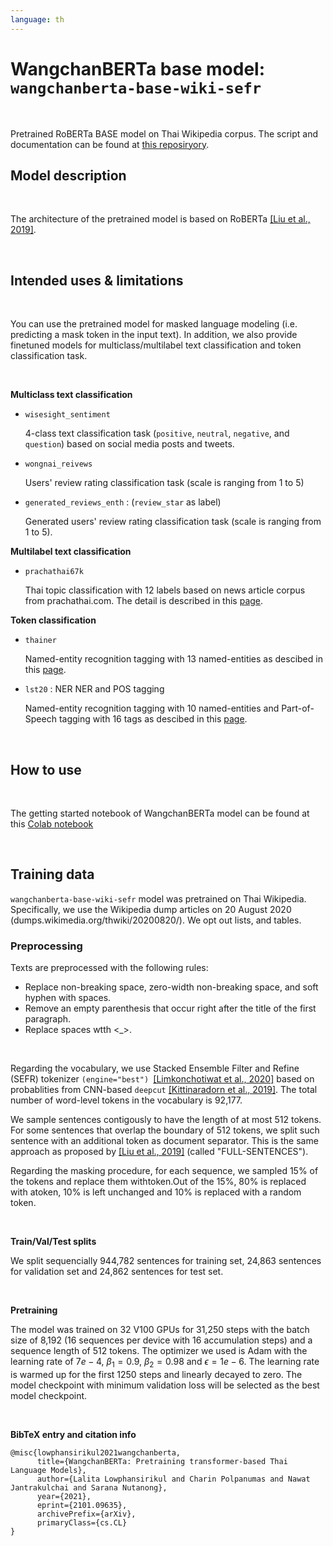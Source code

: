```yaml
---
language: th
---
```


# WangchanBERTa base model: `wangchanberta-base-wiki-sefr`

<br>

Pretrained RoBERTa BASE model on Thai Wikipedia corpus.
The script and documentation can be found at [this reposiryory](https://github.com/vistec-AI/thai2transformers).
<br>

## Model description

<br>

The architecture of the pretrained model is based on RoBERTa [[Liu et al., 2019]](https://arxiv.org/abs/1907.11692). 

<br>



## Intended uses & limitations

<br>

You can use the pretrained model for masked language modeling (i.e. predicting a mask token in the input text). In addition, we also provide finetuned models for multiclass/multilabel text classification and token classification task.

<br>

**Multiclass text classification**


-  `wisesight_sentiment` 
     
   4-class text classification task (`positive`, `neutral`, `negative`, and `question`) based on social media posts and tweets.

-  `wongnai_reivews` 

     Users' review rating classification task (scale is ranging from 1 to 5)

-  `generated_reviews_enth` : (`review_star` as label)

     Generated users' review rating classification task (scale is ranging from 1 to 5).

**Multilabel text classification**

-  `prachathai67k`

    Thai topic classification with 12 labels based on news article corpus from prachathai.com. The detail is described in this [page](https://huggingface.co/datasets/prachathai67k).
    



**Token classification**

-  `thainer` 

    Named-entity recognition tagging with 13 named-entities as descibed in this [page](https://huggingface.co/datasets/thainer).

-  `lst20` : NER NER and POS tagging
 
     Named-entity recognition tagging with 10 named-entities and Part-of-Speech tagging with 16 tags as descibed in this [page](https://huggingface.co/datasets/lst20).

<br>

## How to use

<br>

The getting started notebook of WangchanBERTa model can be found at this [Colab notebook](https://colab.research.google.com/drive/1Kbk6sBspZLwcnOE61adAQo30xxqOQ9ko)

<br>

## Training data

`wangchanberta-base-wiki-sefr` model was pretrained on Thai Wikipedia. Specifically, we use the Wikipedia dump articles on 20 August 2020 (dumps.wikimedia.org/thwiki/20200820/). We opt out lists, and tables.

### Preprocessing

Texts are preprocessed with the following rules:

- Replace non-breaking space, zero-width non-breaking space, and soft hyphen with spaces.
- Remove an empty parenthesis that occur right after the title of the first paragraph.
- Replace spaces wtth <_>.

<br>


Regarding the vocabulary, we use Stacked Ensemble Filter and Refine (SEFR) tokenizer `(engine="best") `[[Limkonchotiwat et al., 2020]](https://www.aclweb.org/anthology/2020.emnlp-main.315/) based on probablities from CNN-based `deepcut` [[Kittinaradorn et al., 2019]](http://doi.org/10.5281/zenodo.3457707). The total number of word-level tokens in the vocabulary is 92,177.


We sample sentences contigously to have the length of at most 512 tokens. For some sentences that overlap the boundary of 512 tokens, we split such sentence with an additional token as document separator. This is the same approach as proposed by [[Liu et al., 2019]](https://arxiv.org/abs/1907.11692) (called "FULL-SENTENCES"). 

Regarding the masking procedure, for each sequence, we sampled 15% of the tokens and replace them with<mask>token.Out of the 15%, 80% is replaced with a<mask>token, 10% is left unchanged and 10% is replaced with a random token.

<br>

**Train/Val/Test splits**

We split sequencially 944,782 sentences for training set, 24,863 sentences for validation set and 24,862 sentences for test set.

<br>

**Pretraining**

The model was trained on 32 V100 GPUs for 31,250 steps with the batch size of 8,192 (16 sequences per device with 16 accumulation steps) and a sequence length of 512 tokens. The optimizer we used is Adam with the learning rate of $7e-4$, $\beta_1 = 0.9$, $\beta_2= 0.98$ and $\epsilon = 1e-6$. The learning rate is warmed up for the first 1250 steps and linearly decayed to zero. The model checkpoint with minimum validation loss will be selected as the best model checkpoint. 

<br>

**BibTeX entry and citation info**

```
@misc{lowphansirikul2021wangchanberta,
      title={WangchanBERTa: Pretraining transformer-based Thai Language Models}, 
      author={Lalita Lowphansirikul and Charin Polpanumas and Nawat Jantrakulchai and Sarana Nutanong},
      year={2021},
      eprint={2101.09635},
      archivePrefix={arXiv},
      primaryClass={cs.CL}
}
```
